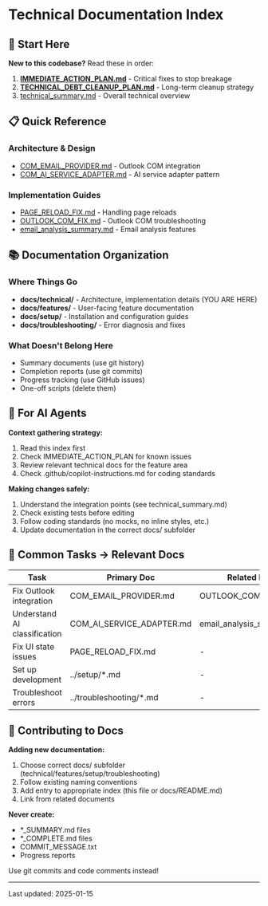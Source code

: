 # Technical Documentation Index

## 🚨 Start Here

**New to this codebase?** Read these in order:
1. **[IMMEDIATE_ACTION_PLAN.md](./IMMEDIATE_ACTION_PLAN.md)** - Critical fixes to stop breakage
2. **[TECHNICAL_DEBT_CLEANUP_PLAN.md](./TECHNICAL_DEBT_CLEANUP_PLAN.md)** - Long-term cleanup strategy  
3. [technical_summary.md](./technical_summary.md) - Overall technical overview

## 📋 Quick Reference

### Architecture & Design
- [COM_EMAIL_PROVIDER.md](./COM_EMAIL_PROVIDER.md) - Outlook COM integration
- [COM_AI_SERVICE_ADAPTER.md](./COM_AI_SERVICE_ADAPTER.md) - AI service adapter pattern

### Implementation Guides
- [PAGE_RELOAD_FIX.md](./PAGE_RELOAD_FIX.md) - Handling page reloads
- [OUTLOOK_COM_FIX.md](./OUTLOOK_COM_FIX.md) - Outlook COM troubleshooting
- [email_analysis_summary.md](./email_analysis_summary.md) - Email analysis features

## 📚 Documentation Organization

### Where Things Go
- **docs/technical/** - Architecture, implementation details (YOU ARE HERE)
- **docs/features/** - User-facing feature documentation
- **docs/setup/** - Installation and configuration guides
- **docs/troubleshooting/** - Error diagnosis and fixes

### What Doesn't Belong Here
- Summary documents (use git history)
- Completion reports (use git commits)
- Progress tracking (use GitHub issues)
- One-off scripts (delete them)

## 🤖 For AI Agents

**Context gathering strategy:**
1. Read this index first
2. Check IMMEDIATE_ACTION_PLAN for known issues
3. Review relevant technical docs for the feature area
4. Check .github/copilot-instructions.md for coding standards

**Making changes safely:**
1. Understand the integration points (see technical_summary.md)
2. Check existing tests before editing
3. Follow coding standards (no mocks, no inline styles, etc.)
4. Update documentation in the correct docs/ subfolder

## 🎯 Common Tasks → Relevant Docs

| Task | Primary Doc | Related Docs |
|------|-------------|--------------|
| Fix Outlook integration | COM_EMAIL_PROVIDER.md | OUTLOOK_COM_FIX.md |
| Understand AI classification | COM_AI_SERVICE_ADAPTER.md | email_analysis_summary.md |
| Fix UI state issues | PAGE_RELOAD_FIX.md | - |
| Set up development | ../setup/*.md | - |
| Troubleshoot errors | ../troubleshooting/*.md | - |

## 📝 Contributing to Docs

**Adding new documentation:**
1. Choose correct docs/ subfolder (technical/features/setup/troubleshooting)
2. Follow existing naming conventions
3. Add entry to appropriate index (this file or docs/README.md)
4. Link from related documents

**Never create:**
- *_SUMMARY.md files
- *_COMPLETE.md files
- COMMIT_MESSAGE.txt
- Progress reports

Use git commits and code comments instead!

---

Last updated: 2025-01-15
